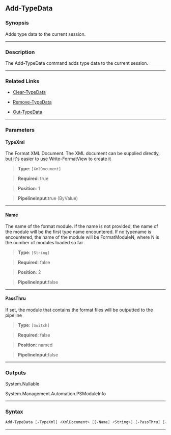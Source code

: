 
Add-TypeData
------------
### Synopsis
Adds type data to the current session.

---
### Description

The Add-TypeData command adds type data to the current session.

---
### Related Links
* [Clear-TypeData](Clear-TypeData.md)



* [Remove-TypeData](Remove-TypeData.md)



* [Out-TypeData](Out-TypeData.md)



---
### Parameters
#### **TypeXml**

The Format XML Document.  The XML document can be supplied directly,
but it's easier to use Write-FormatView to create it



> **Type**: ```[XmlDocument]```

> **Required**: true

> **Position**: 1

> **PipelineInput**:true (ByValue)



---
#### **Name**

The name of the format module.  If the name is not provided, the name of the module will be the first
type name encountered.  If no typename is encountered, the name of the module will be FormatModuleN, where
N is the number of modules loaded so far



> **Type**: ```[String]```

> **Required**: false

> **Position**: 2

> **PipelineInput**:false



---
#### **PassThru**

If set, the module that contains the format files will be outputted to the pipeline



> **Type**: ```[Switch]```

> **Required**: false

> **Position**: named

> **PipelineInput**:false



---
### Outputs
System.Nullable


System.Management.Automation.PSModuleInfo


---
### Syntax
```PowerShell
Add-TypeData [-TypeXml] <XmlDocument> [[-Name] <String>] [-PassThru] [<CommonParameters>]
```
---


